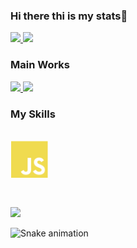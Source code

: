 ### Hi there thi is my stats👋


<div align="left">
  <a href="https://github.com/layessacosta">
  <img height="160em" src="https://github-readme-stats.vercel.app/api?username=layessacosta&show_icons=true&theme=dracula&include_all_commits=true&count_private=true"/>
  <img height="160em" src="https://github-readme-stats.vercel.app/api/top-langs/?username=jussaraalves&layout=compact&langs_count=7&theme=dark"/>
  </a>
</div> 


### Main Works

<div align="left">
  <a href="https://github.com/layessacosta/pigcross">
    <img height="50%" src="https://github-readme-stats.vercel.app/api/pin/?username=layessacosta&repo=pigcross"/>
  </a>
  <a href="https://github.com/layessacosta/jogo-pong">
  <img height="50%" src="https://github-readme-stats.vercel.app/api/pin/?username=layessacosta&repo=jogo-pong"/>
  </a>
</div> 


### My Skills
    
<div style="display: inline_block"><br/>
  <img align="center" alt="Jucs-Js" height="60" width="60" src="https://raw.githubusercontent.com/devicons/devicon/master/icons/javascript/javascript-plain.svg">
</div>

 ##
 
<br/>
 
<div>
  <a href="https://www.linkedin.com/in/layessa-carvalho-6129b41a0/" target="_blank"><img src="https://img.shields.io/badge/-LinkedIn-%230077B5?style=for-the-badge&logo=linkedin&logoColor=white" target="_blank"></a>
 
</div>
<div> 
 
   ![Snake animation](https://github.com/layessacosta/layessacosta/blob/output/github-contribution-grid-snake.svg)
 
</div>

<!--
**layessacosta/layessacosta** is a ✨ _special_ ✨ repository because its `README.md` (this file) appears on your GitHub profile.

Here are some ideas to get you started:

- 🔭 I’m currently working on ...
- 🌱 I’m currently learning ...
- 👯 I’m looking to collaborate on ...
- 🤔 I’m looking for help with ...
- 💬 Ask me about ...
- 📫 How to reach me: ...
- 😄 Pronouns: ...
- ⚡ Fun fact: ...
-->
